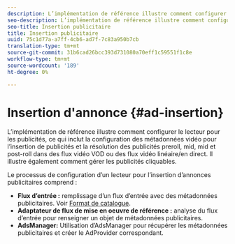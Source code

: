```yaml
---
description: L’implémentation de référence illustre comment configurer le lecteur pour les publicités, ce qui inclut la configuration des métadonnées vidéo pour l’insertion de publicités et la résolution des publicités preroll, mid, mid et post-roll dans des flux vidéo VOD ou des flux vidéo linéaire/en direct. Il illustre également comment gérer les publicités cliquables.
seo-description: L’implémentation de référence illustre comment configurer le lecteur pour les publicités, ce qui inclut la configuration des métadonnées vidéo pour l’insertion de publicités et la résolution des publicités preroll, mid, mid et post-roll dans des flux vidéo VOD ou des flux vidéo linéaire/en direct. Il illustre également comment gérer les publicités cliquables.
seo-title: Insertion publicitaire
title: Insertion publicitaire
uuid: 75c1d77a-a7ff-4cb6-ad7f-7c83a950b7cb
translation-type: tm+mt
source-git-commit: 31b6cad26bcc393d731080a70eff1c59551f1c8e
workflow-type: tm+mt
source-wordcount: '189'
ht-degree: 0%

---
```



# Insertion d&#39;annonce {#ad-insertion}

L’implémentation de référence illustre comment configurer le lecteur pour les publicités, ce qui inclut la configuration des métadonnées vidéo pour l’insertion de publicités et la résolution des publicités preroll, mid, mid et post-roll dans des flux vidéo VOD ou des flux vidéo linéaire/en direct. Il illustre également comment gérer les publicités cliquables.

Le processus de configuration d’un lecteur pour l’insertion d’annonces publicitaires comprend :

* **Flux d’entrée :** remplissage d’un flux d’entrée avec des métadonnées publicitaires. Voir [Format de catalogue](../set-up-dev-environment/exploring-code/catalog-format.md).
* **Adaptateur de flux de mise en oeuvre de référence :** analyse du flux d’entrée pour renseigner un objet de métadonnées publicitaires.
* **AdsManager:** Utilisation d’AdsManager pour récupérer les métadonnées publicitaires et créer le AdProvider correspondant.